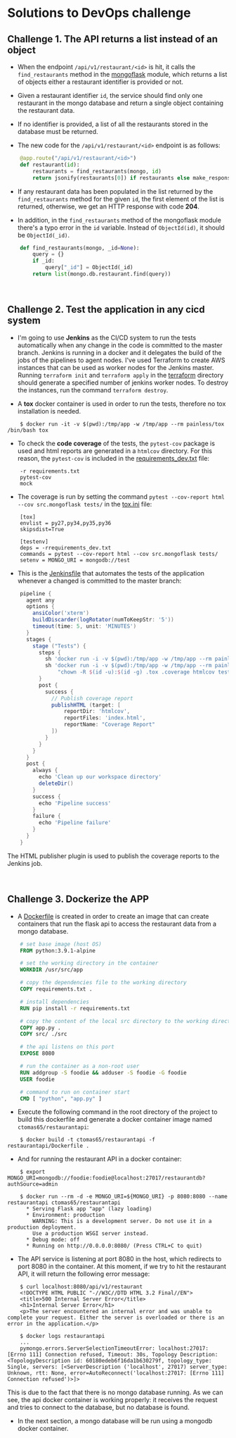 # Solutions to DevOps challenge


## Challenge 1. The API returns a list instead of an object

* When the endpoint `/api/v1/restaurant/<id>` is hit, it calls the `find_restaurants` method in the [mongoflask](https://github.com/husker-du/the-real-devops-challenge/blob/master/src/mongoflask.py) module, which returns a list of objects either a restaurant identifier is provided or not.

* Given a restaurant identifier `id`, the service should find only one restaurant in the mongo database and return a single object containing the restaurant data.

* If no identifier is provided, a list of all the restaurants stored in the database must be returned.

* The new code for the `/api/v1/restaurant/<id>` endpoint is as follows:
```python
    @app.route("/api/v1/restaurant/<id>")
    def restaurant(id):
        restaurants = find_restaurants(mongo, id)
        return jsonify(restaurants[0]) if restaurants else make_response("Restaurant not found", 204)
```

* If any restaurant data has been populated in the list returned by the `find_restaurants` method for the given `id`, the first element of the list is returned, otherwise, we get an HTTP response with code **204**.


* In addition, in the `find_restaurants` method of the mongoflask module there's a typo error in the `id` variable. Instead of `ObjectId(id)`, it should be `ObjectId(_id)`.

```python
    def find_restaurants(mongo, _id=None):
        query = {}
        if _id:
            query["_id"] = ObjectId(_id)
        return list(mongo.db.restaurant.find(query))
```

<p>&nbsp;</p>

## Challenge 2. Test the application in any cicd system

* I'm going to use **Jenkins** as the CI/CD system to run the tests automatically when any change in the code is committed to the master branch. Jenkins is running in a docker and it delegates the build of the jobs of the pipelines to agent nodes. I've used Terraform to create AWS instances that can be used as worker nodes for the Jenkins master. Running `terraform init` and `terraform apply` in the [terraform](https://github.com/husker-du/the-real-devops-challenge/blob/master/jenkins-ci/terraform) directory should generate a specified number of jenkins worker nodes. To destroy the instances, run the command `terraform destroy`.

* A **tox** docker container is used in order to run the tests, therefore no tox installation is needed.
```shell
    $ docker run -it -v $(pwd):/tmp/app -w /tmp/app --rm painless/tox /bin/bash tox
```

* To check the **code coverage** of the tests, the `pytest-cov` package is used and html reports are generated in a `htmlcov` directory. For this reason, the `pytest-cov` is included in the [requirements_dev.txt](https://github.com/husker-du/the-real-devops-challenge/blob/master/requirements_dev.txt) file:
```
    -r requirements.txt
    pytest-cov
    mock
```

* The coverage is run by setting the command `pytest --cov-report html --cov src.mongoflask tests/` in the [tox.ini](https://github.com/husker-du/the-real-devops-challenge/blob/master/tox.ini) file:
```
    [tox]
    envlist = py27,py34,py35,py36
    skipsdist=True

    [testenv]
    deps = -rrequirements_dev.txt
    commands = pytest --cov-report html --cov src.mongoflask tests/
    setenv = MONGO_URI = mongodb://test
```


* This is the [Jenkinsfile](https://github.com/husker-du/the-real-devops-challenge/blob/master/Jenkinsfile) that automates the tests of the application whenever a changed is committed to the master branch:

```groovy
    pipeline {
      agent any
      options { 
        ansiColor('xterm')
        buildDiscarder(logRotator(numToKeepStr: '5'))
        timeout(time: 5, unit: 'MINUTES')
      }
      stages {
        stage ("Tests") {
          steps {
            sh 'docker run -i -v $(pwd):/tmp/app -w /tmp/app --rm painless/tox /bin/bash tox'
            sh 'docker run -i -v $(pwd):/tmp/app -w /tmp/app --rm painless/tox /bin/bash -c \
                "chown -R $(id -u):$(id -g) .tox .coverage htmlcov tests src"'
          }
          post {
            success {
              // Publish coverage report
              publishHTML (target: [
                  reportDir: 'htmlcov', 
                  reportFiles: 'index.html',
                  reportName: "Coverage Report"
              ])
            }
          }
        }
      }
      post {
        always {
          echo 'Clean up our workspace directory'
          deleteDir()
        }
        success {
          echo 'Pipeline success'
        }
        failure {
          echo 'Pipeline failure'
        }
      }
    }
```
The HTML publisher plugin is used to publish the coverage reports to the Jenkins job.

<p>&nbsp;</p>

## Challenge 3. Dockerize the APP
* A [Dockerfile](https://github.com/husker-du/the-real-devops-challenge/blob/master/restaurantapi/Dockerfile) is created in order to create an image that can create containers that run the flask api to access the restaurant data from a mongo database.

```dockerfile
    # set base image (host OS)
    FROM python:3.9.1-alpine

    # set the working directory in the container
    WORKDIR /usr/src/app

    # copy the dependencies file to the working directory
    COPY requirements.txt .

    # install dependencies
    RUN pip install -r requirements.txt

    # copy the content of the local src directory to the working directory
    COPY app.py .
    COPY src/ ./src

    # the api listens on this port
    EXPOSE 8080

    # run the container as a non-root user
    RUN addgroup -S foodie && adduser -S foodie -G foodie
    USER foodie

    # command to run on container start
    CMD [ "python", "app.py" ]
```

* Execute the following command in the root directory of the project to build this dockerfile and generate a docker container image named `ctomas65/restaurantapi`:
```shell
    $ docker build -t ctomas65/restaurantapi -f restaurantapi/Dockerfile .
```

* And for running the restaurant API in a docker container:
```shell
    $ export MONGO_URI=mongodb://foodie:foodie@localhost:27017/restaurantdb?authSource=admin

    $ docker run --rm -d -e MONGO_URI=${MONGO_URI} -p 8080:8080 --name restaurantapi ctomas65/restaurantapi
      * Serving Flask app "app" (lazy loading)
      * Environment: production
        WARNING: This is a development server. Do not use it in a production deployment.
        Use a production WSGI server instead.
      * Debug mode: off
      * Running on http://0.0.0.0:8080/ (Press CTRL+C to quit)
```

* The API service is listening at port 8080 in the host, which redirects to port 8080 in the container. At this moment, if we try to hit the restaurant API, it will return the following error message:
```
    $ curl localhost:8080/api/v1/restaurant
    <!DOCTYPE HTML PUBLIC "-//W3C//DTD HTML 3.2 Final//EN">
    <title>500 Internal Server Error</title>
    <h1>Internal Server Error</h1>
    <p>The server encountered an internal error and was unable to complete your request. Either the server is overloaded or there is an error in the application.</p>

    $ docker logs restaurantapi
    ...
    pymongo.errors.ServerSelectionTimeoutError: localhost:27017: [Errno 111] Connection refused, Timeout: 30s, Topology Description: <TopologyDescription id: 60180edeb6f16da1b630279f, topology_type: Single, servers: [<ServerDescription ('localhost', 27017) server_type: Unknown, rtt: None, error=AutoReconnect('localhost:27017: [Errno 111] Connection refused')>]>
```
This is due to the fact that there is no mongo database running. As we can see, the api docker container is working properly: it receives the request and tries to connect to the database, but no database is found. 

* In the next section, a mongo database will be run using a mongodb docker container.

<p>&nbsp;</p>
